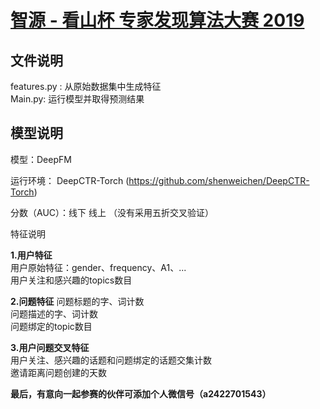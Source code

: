 # [智源 - 看山杯 专家发现算法大赛 2019 ](https://www.biendata.com/competition/zhihu2019/)

## 文件说明

features.py : 从原始数据集中生成特征   
Main.py: 运行模型并取得预测结果

## 模型说明

  
模型：DeepFM

运行环境： DeepCTR-Torch (https://github.com/shenweichen/DeepCTR-Torch)

分数（AUC）：线下  线上  （没有采用五折交叉验证）

特征说明
 
**1.用户特征**  
用户原始特征：gender、frequency、A1、...  
用户关注和感兴趣的topics数目

**2.问题特征** 
问题标题的字、词计数   
问题描述的字、词计数   
问题绑定的topic数目

**3.用户问题交叉特征**  
用户关注、感兴趣的话题和问题绑定的话题交集计数   
邀请距离问题创建的天数



**最后，有意向一起参赛的伙伴可添加个人微信号（a2422701543）**

